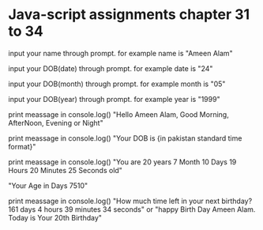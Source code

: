 <h1> Java-script assignments chapter 31 to 34 </h1>

input your name through prompt. for example name is "Ameen Alam" </br>

input your DOB(date) through prompt. for example date is "24" </br>

input your DOB(month) through prompt. for example month is "05" </br>

input your DOB(year) through prompt. for example year is "1999" </br>

print meassage in console.log() "Hello Ameen Alam, Good Morning, AfterNoon, Evening or Night" </br>

print meassage in console.log() "Your DOB is {in pakistan standard time format}" </br>

print meassage in console.log() "You are 20 years 7 Month 10 Days 19 Hours 20 Minutes 25 Seconds old" </br>

"Your Age in Days 7510" </br>

print meassage in console.log() "How much time left in your next birthday? 161 days 4 hours 39 minutes 34 seconds" or "happy Birth Day Ameen Alam. Today is Your 20th Birthday" </br>

